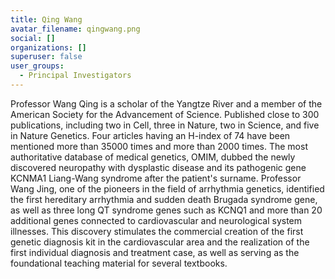 ```yaml
---
title: Qing Wang
avatar_filename: qingwang.png
social: []
organizations: []
superuser: false
user_groups:
  - Principal Investigators
---
```

Professor Wang Qing is a scholar of the Yangtze River and a member of the American Society for the Advancement of Science. Published close to 300 publications, including two in Cell, three in Nature, two in Science, and five in Nature Genetics. Four articles having an H-index of 74 have been mentioned more than 35000 times and more than 2000 times. The most authoritative database of medical genetics, OMIM, dubbed the newly discovered neuropathy with dysplastic disease and its pathogenic gene KCNMA1 Liang-Wang syndrome after the patient's surname. Professor Wang Jing, one of the pioneers in the field of arrhythmia genetics, identified the first hereditary arrhythmia and sudden death Brugada syndrome gene, as well as three long QT syndrome genes such as KCNQ1 and more than 20 additional genes connected to cardiovascular and neurological system illnesses. This discovery stimulates the commercial creation of the first genetic diagnosis kit in the cardiovascular area and the realization of the first individual diagnosis and treatment case, as well as serving as the foundational teaching material for several textbooks.